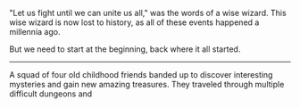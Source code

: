 "Let us fight until we can unite us all," was the words of a wise wizard. This wise wizard is now lost to history, as all of these events happened a millennia ago.

But we need to start at the beginning, back where it all started.

---

A squad of four old childhood friends banded up to discover interesting mysteries and gain new amazing treasures. They traveled through multiple difficult dungeons and 
